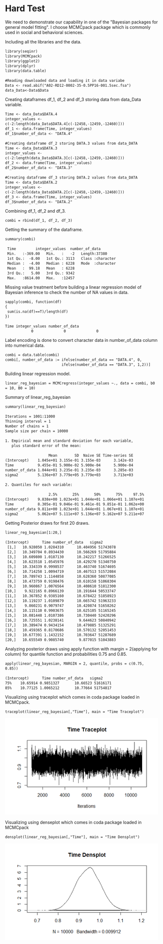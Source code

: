 # Hard Test

We need to demonstrate our capability in one of the "Bayesian packages for general model fitting". I choose MCMCpack package which is commonly used in social and behavioral sciences.

Including all the libraries and the data.
```
library(seqinr)
library(MCMCpack)
library(ggplot2)
library(dplyr)
library(data.table)

#Reading downloaded data and loading it in data variabe
Data <- read.abif("A02-RD12-0002-35-0.5PP16-001.5sec.fsa")
data_Data<-Data$Data
```
Creating dataframes df_1, df_2 and df_3 storing data from data_Data variable.
```
Time <- data_Data$DATA.4
integer_values <- c(-2:length(data_Data$DATA.4[c(-12458,-12459,-12460)]))
df_1 <- data.frame(Time, integer_values)
df_1$number_of_data <- "DATA.4"

#Creating dataframe df_2 storing DATA.3 values from data_DATA
Time <- data_Data$DATA.3
integer_values <- c(-2:length(data_Data$DATA.3[c(-12458,-12459,-12460)]))
df_2 <- data.frame(Time, integer_values)
df_2$number_of_data <- "DATA.3"

#Creating dataframe df_3 storing DATA.2 values from data_DATA
Time <- data_Data$DATA.2
integer_values <- c(-2:length(data_Data$DATA.2[c(-12458,-12459,-12460)]))
df_3 <- data.frame(Time, integer_values)
df_3$number_of_data <- "DATA.2"
```
Combining df_1, df_2 and df_3.
```
combi = rbind(df_1, df_2, df_3)
```
Getting the summary of the dataframe.
```
summary(combi)

 Time         integer_values  number_of_data    
 Min.   :-369.00   Min.   :   -2   Length:37380      
 1st Qu.:  -8.00   1st Qu.: 3113   Class :character  
 Median :  -4.00   Median : 6228   Mode  :character  
 Mean   :  99.18   Mean   : 6228                     
 3rd Qu.:   5.00   3rd Qu.: 9342                     
 Max.   :8614.00   Max.   :12457     
 ```
 Missing value treatment before building a linear regression model of Bayesian inference to check the number of NA values in data.
 ```
sapply(combi, function(df)
{
  sum(is.na(df)==T)/length(df)
})

 Time integer_values number_of_data 
             0              0              0 
```
Label encoding is done to convert character data in number_of_data column into numerical data.
```
combi = data.table(combi)
combi[, number_of_data := ifelse(number_of_data == "DATA.4", 0,
                          ifelse(number_of_data == "DATA.3", 1,2))]
```
Building linear regression model.
```
linear_reg_bayesian = MCMCregress(integer_values ~., data = combi, b0 = 10, B0 = 10)
```
Summary of linear_reg_bayesian
```
summary(linear_reg_bayesian)

Iterations = 1001:11000
Thinning interval = 1 
Number of chains = 1 
Sample size per chain = 10000 

1. Empirical mean and standard deviation for each variable,
   plus standard error of the mean:

                    Mean        SD  Naive SE Time-series SE
(Intercept)    1.045e+01 3.155e-01 3.155e-03      3.142e-03
Time           9.455e-01 5.900e-02 5.900e-04      5.900e-04
number_of_data 1.044e+01 3.235e-01 3.235e-03      3.285e-03
sigma2         5.136e+07 3.779e+05 3.779e+03      3.713e+03

2. Quantiles for each variable:

                    2.5%       25%       50%       75%     97.5%
(Intercept)    9.838e+00 1.023e+01 1.044e+01 1.066e+01 1.107e+01
Time           8.305e-01 9.046e-01 9.461e-01 9.851e-01 1.062e+00
number_of_data 9.811e+00 1.023e+01 1.044e+01 1.067e+01 1.107e+01
sigma2         5.062e+07 5.111e+07 5.136e+07 5.162e+07 5.211e+07
```
Getting Posterior draws for first 20 draws.
```
linear_reg_bayesian[1:20,]

(Intercept)      Time number_of_data   sigma2
 [1,]   10.928050 1.0284310      10.404956 51743078
 [2,]   10.349704 0.8934430      10.566269 51795884
 [3,]   10.609800 1.0187130      10.242217 51266525
 [4,]   10.623518 1.0545976      10.429270 51340750
 [5,]   10.334339 0.9998537      10.463740 51674695
 [6,]   10.714258 1.0094719      10.467513 51572084
 [7,]   10.789743 1.1144858      10.628360 50877085
 [8,]   10.473759 0.9198476      10.610158 51068304
 [9,]   10.960867 1.0076564      10.408610 51812300
[10,]    9.922165 0.8966139      10.191644 50533747
[11,]   10.367852 0.9385160      10.678422 51858923
[12,]   10.119237 1.0109879      10.665742 51963233
[13,]    9.860231 0.9079747      10.420874 51658262
[14,]   10.115110 0.9903675      10.625105 51165245
[15,]   10.081448 1.0107386      10.730440 52420296
[16,]   10.725551 1.0238141       9.644623 50840942
[17,]   10.389474 0.9434154      10.479885 51325291
[18,]   10.459365 0.8170686      10.570132 52051453
[19,]   10.677391 1.1432152      10.703647 51287689
[20,]   10.655549 0.9085740       9.877015 51043883
```
Analyzing posterior draws using apply function with margin = 2(applying for column) for quantile function and probabilities 0.75 and 0.85.
```
apply(linear_reg_bayesian, MARGIN = 2, quantile, probs = c(0.75, 0.85))

(Intercept)      Time number_of_data   sigma2
75%    10.65914 0.9851327       10.66523 51616171
85%    10.77125 1.0065212       10.77664 51754817
```
Visualizing using traceplot which comes in coda package loaded in MCMCpack.
```
traceplot(linear_reg_bayesian[,"Time"], main = "Time Traceplot")
```
![traceplot](https://github.com/dA505819/MCMC_for_forensic_science/blob/master/images/traceplot.png)

Visualizing using denseplot which comes in coda package loaded in MCMCpack
```
densplot(linear_reg_bayesian[,"Time"], main = "Time Densplot")
```
![denseplot](https://github.com/dA505819/MCMC_for_forensic_science/blob/master/images/densplot.png)





